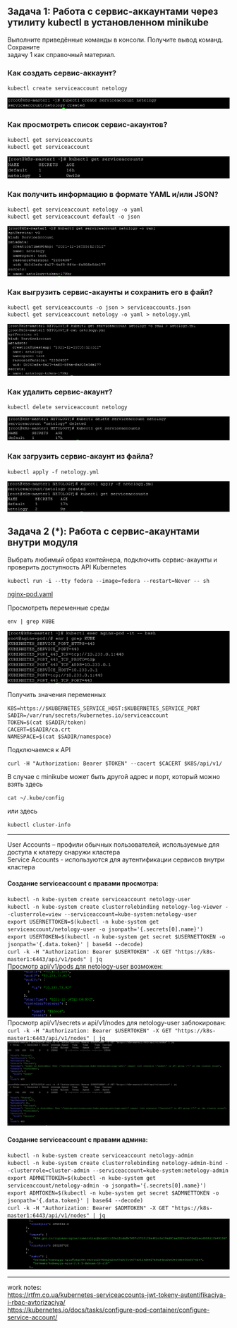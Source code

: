 ## Задача 1: Работа с сервис-аккаунтами через утилиту kubectl в установленном minikube </br>
Выполните приведённые команды в консоли. Получите вывод команд. Сохраните </br>
задачу 1 как справочный материал. </br>
### Как создать сервис-аккаунт? </br>
```
kubectl create serviceaccount netology
```
![](https://github.com/murzinvit/screen_1/blob/aaf55209818e3278598623e0567858c98a1a4343/Kuber_create_service_account.jpg) </br>

### Как просмотреть список сервис-акаунтов?
```
kubectl get serviceaccounts
kubectl get serviceaccount
```
![](https://github.com/murzinvit/screen_1/blob/437aaaf710f207daf28fb4bd979aca68fc58fe3e/Kuber_get_serviceaccount.jpg) </br>

### Как получить информацию в формате YAML и/или JSON?
```
kubectl get serviceaccount netology -o yaml
kubectl get serviceaccount default -o json
```
![](https://github.com/murzinvit/screen_1/blob/5e549782e5eda9df92a7008ffade5ea6c3c77172/Kuber_get_svc_account_yaml.jpg) </br>

### Как выгрузить сервис-акаунты и сохранить его в файл?
```
kubectl get serviceaccounts -o json > serviceaccounts.json
kubectl get serviceaccount netology -o yaml > netology.yml
```
![](https://github.com/murzinvit/screen_1/blob/949a77db03b3c5d9e81130dbfebfe6d0ca375405/Kuber_svcacc_download_yaml.jpg) </br>

### Как удалить сервис-акаунт?
```
kubectl delete serviceaccount netology
```
![](https://github.com/murzinvit/screen_1/blob/68ab3ba9ff281896208fa0d8a25fd35de530e64e/Kuber_delete_svc_accounts.jpg) </br>

### Как загрузить сервис-акаунт из файла?
```
kubectl apply -f netology.yml
```
![](https://github.com/murzinvit/screen_1/blob/75c0de340d327d1627f06fdad54530db2c9dc85c/Kuber_upload_secretaccount.jpg) </br>


## Задача 2 (*): Работа с сервис-акаунтами внутри модуля

Выбрать любимый образ контейнера, подключить сервис-акаунты и проверить
доступность API Kubernetes
```
kubectl run -i --tty fedora --image=fedora --restart=Never -- sh
```
[nginx-pod.yaml](https://github.com/murzinvit/14.4_service_accounts/blob/5ca3dbc3ce25fe70cdbc27361af32729b96ed6b8/nginx-pod.yaml)</br>

Просмотреть переменные среды
```
env | grep KUBE
```
![](https://github.com/murzinvit/screen_1/blob/cf5da4468f1e3c58523a979f0bbd222ecef2bc67/Kube_get_env_nginx_pod.jpg) </br>

Получить значения переменных
```
K8S=https://$KUBERNETES_SERVICE_HOST:$KUBERNETES_SERVICE_PORT
SADIR=/var/run/secrets/kubernetes.io/serviceaccount
TOKEN=$(cat $SADIR/token)
CACERT=$SADIR/ca.crt
NAMESPACE=$(cat $SADIR/namespace)
```

Подключаемся к API
```
curl -H "Authorization: Bearer $TOKEN" --cacert $CACERT $K8S/api/v1/
```

В случае с minikube может быть другой адрес и порт, который можно взять здесь
```
cat ~/.kube/config
```

или здесь
```
kubectl cluster-info
```
---
User Accounts – профили обычных пользователей, используемые для доступа к клатеру снаружи кластера </br> 
Service Accounts - используются для аутентификации сервисов внутри кластера </br>

#### Создание serviceaccount с правами просмотра: </br>
`kubectl -n kube-system create serviceaccount netology-user` </br>
`kubectl -n kube-system create clusterrolebinding netology-log-viewer --clusterrole=view --serviceaccount=kube-system:netology-user`</br>
`export USERNETTOKEN=$(kubectl -n kube-system get serviceaccount/netology-user -o jsonpath='{.secrets[0].name}')`</br> 
`export USERTOKEN=$(kubectl -n kube-system get secret $USERNETTOKEN -o jsonpath='{.data.token}' | base64 --decode)` </br> 
`curl -k -H "Authorization: Bearer $USERTOKEN" -X GET "https://k8s-master1:6443/api/v1/pods" | jq` </br>
Просмотр api/v1/pods для netology-user возможен: 
![](https://github.com/murzinvit/screen_1/blob/c7be3c7211ac82c9e4d0dcf02e71f4da839b286e/Kuber_get_pod_user_account.png) </br>
Просмотр api/v1/secrets и api/v1/nodes  для netology-user заблокирован:</br>
`curl -k -H "Authorization: Bearer $USERTOKEN" -X GET "https://k8s-master1:6443/api/v1/nodes" | jq` </br>
![](https://github.com/murzinvit/screen_1/blob/e80cda666421d88e0d6e55853094a396adf3e1bb/Kuber_user_token_forbidden.jpg) </br>


#### Создание serviceaccount с правами админа: </br>
`kubectl -n kube-system create serviceaccount netology-admin`</br>
`kubectl -n kube-system create clusterrolebinding netology-admin-bind --clusterrole=cluster-admin --serviceaccount=kube-system:netology-admin`</br>
`export ADMNETTOKEN=$(kubectl -n kube-system get serviceaccount/netology-admin -o jsonpath='{.secrets[0].name}')`</br>
`export ADMTOKEN=$(kubectl -n kube-system get secret $ADMNETTOKEN -o jsonpath='{.data.token}' | base64 --decode)` </br>
`curl -k -H "Authorization: Bearer $ADMTOKEN" -X GET "https://k8s-master1:6443/api/v1/nodes" | jq` </br>
![](https://github.com/murzinvit/screen_1/blob/4dda07586a574f51f532bf4010deda6b34f55eeb/Kuber_get_from_adm_account_ok.jpg) </br>

---
work notes: </br>
https://rtfm.co.ua/kubernetes-serviceaccounts-jwt-tokeny-autentifikaciya-i-rbac-avtorizaciya/ </br>
https://kubernetes.io/docs/tasks/configure-pod-container/configure-service-account/ </br>
